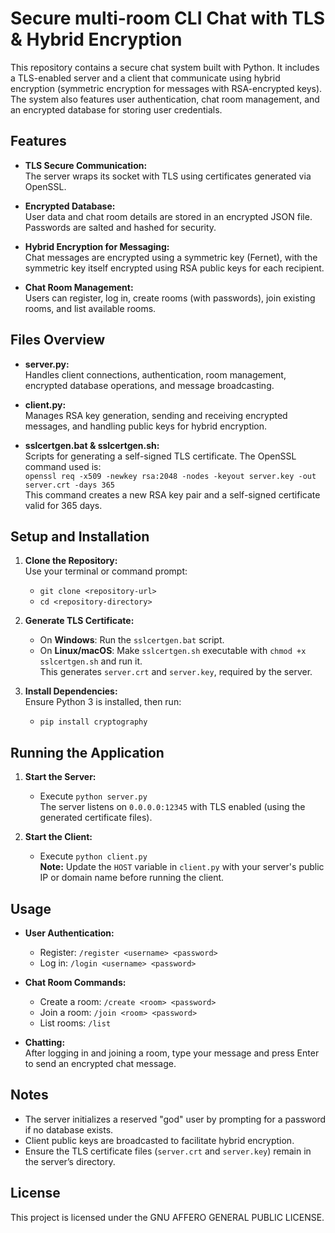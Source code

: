 # Secure multi-room CLI Chat with TLS & Hybrid Encryption

This repository contains a secure chat system built with Python. It includes a TLS-enabled server and a client that communicate using hybrid encryption (symmetric encryption for messages with RSA-encrypted keys). The system also features user authentication, chat room management, and an encrypted database for storing user credentials.

## Features

- **TLS Secure Communication:**  
  The server wraps its socket with TLS using certificates generated via OpenSSL.

- **Encrypted Database:**  
  User data and chat room details are stored in an encrypted JSON file. Passwords are salted and hashed for security.

- **Hybrid Encryption for Messaging:**  
  Chat messages are encrypted using a symmetric key (Fernet), with the symmetric key itself encrypted using RSA public keys for each recipient.

- **Chat Room Management:**  
  Users can register, log in, create rooms (with passwords), join existing rooms, and list available rooms.

## Files Overview

- **server.py:**  
  Handles client connections, authentication, room management, encrypted database operations, and message broadcasting.

- **client.py:**  
  Manages RSA key generation, sending and receiving encrypted messages, and handling public keys for hybrid encryption.

- **sslcertgen.bat & sslcertgen.sh:**  
  Scripts for generating a self-signed TLS certificate. The OpenSSL command used is:  
  `openssl req -x509 -newkey rsa:2048 -nodes -keyout server.key -out server.crt -days 365`  
  This command creates a new RSA key pair and a self-signed certificate valid for 365 days.

## Setup and Installation

1. **Clone the Repository:**  
   Use your terminal or command prompt:  
   - `git clone <repository-url>`  
   - `cd <repository-directory>`

2. **Generate TLS Certificate:**  
   - On **Windows**: Run the `sslcertgen.bat` script.  
   - On **Linux/macOS**: Make `sslcertgen.sh` executable with `chmod +x sslcertgen.sh` and run it.  
   This generates `server.crt` and `server.key`, required by the server.

3. **Install Dependencies:**  
   Ensure Python 3 is installed, then run:  
   - `pip install cryptography`

## Running the Application

1. **Start the Server:**  
   - Execute `python server.py`  
   The server listens on `0.0.0.0:12345` with TLS enabled (using the generated certificate files).

2. **Start the Client:**  
   - Execute `python client.py`  
   **Note:** Update the `HOST` variable in `client.py` with your server's public IP or domain name before running the client.

## Usage

- **User Authentication:**  
  - Register: `/register <username> <password>`  
  - Log in: `/login <username> <password>`

- **Chat Room Commands:**  
  - Create a room: `/create <room> <password>`  
  - Join a room: `/join <room> <password>`  
  - List rooms: `/list`

- **Chatting:**  
  After logging in and joining a room, type your message and press Enter to send an encrypted chat message.

## Notes

- The server initializes a reserved "god" user by prompting for a password if no database exists.
- Client public keys are broadcasted to facilitate hybrid encryption.
- Ensure the TLS certificate files (`server.crt` and `server.key`) remain in the server’s directory.

## License

This project is licensed under the GNU AFFERO GENERAL PUBLIC LICENSE.
